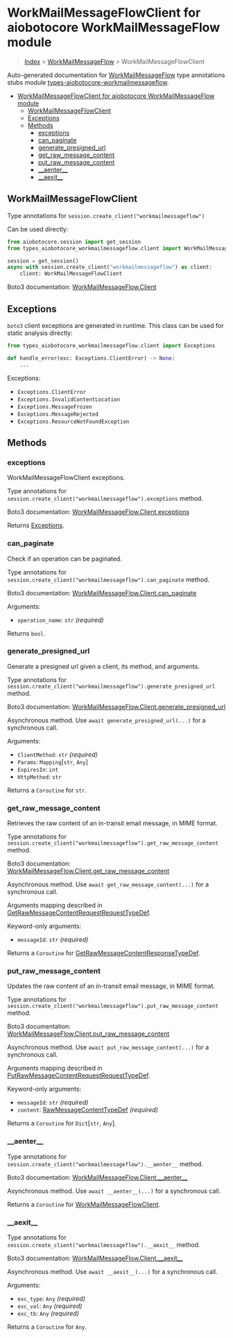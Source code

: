 <a id="workmailmessageflowclient-for-aiobotocore-workmailmessageflow-module"></a>

# WorkMailMessageFlowClient for aiobotocore WorkMailMessageFlow module

> [Index](../README.md) > [WorkMailMessageFlow](./README.md) >
> WorkMailMessageFlowClient

Auto-generated documentation for
[WorkMailMessageFlow](https://boto3.amazonaws.com/v1/documentation/api/latest/reference/services/workmailmessageflow.html#WorkMailMessageFlow)
type annotations stubs module
[types-aiobotocore-workmailmessageflow](https://pypi.org/project/types-aiobotocore-workmailmessageflow/).

- [WorkMailMessageFlowClient for aiobotocore WorkMailMessageFlow module](#workmailmessageflowclient-for-aiobotocore-workmailmessageflow-module)
  - [WorkMailMessageFlowClient](#workmailmessageflowclient)
  - [Exceptions](#exceptions)
  - [Methods](#methods)
    - [exceptions](#exceptions)
    - [can_paginate](#can_paginate)
    - [generate_presigned_url](#generate_presigned_url)
    - [get_raw_message_content](#get_raw_message_content)
    - [put_raw_message_content](#put_raw_message_content)
    - [\_\_aenter\_\_](#__aenter__)
    - [\_\_aexit\_\_](#__aexit__)

<a id="workmailmessageflowclient"></a>

## WorkMailMessageFlowClient

Type annotations for `session.create_client("workmailmessageflow")`

Can be used directly:

```python
from aiobotocore.session import get_session
from types_aiobotocore_workmailmessageflow.client import WorkMailMessageFlowClient

session = get_session()
async with session.create_client("workmailmessageflow") as client:
    client: WorkMailMessageFlowClient
```

Boto3 documentation:
[WorkMailMessageFlow.Client](https://boto3.amazonaws.com/v1/documentation/api/latest/reference/services/workmailmessageflow.html#WorkMailMessageFlow.Client)

<a id="exceptions"></a>

## Exceptions

`boto3` client exceptions are generated in runtime. This class can be used for
static analysis directly:

```python
from types_aiobotocore_workmailmessageflow.client import Exceptions

def handle_error(exc: Exceptions.ClientError) -> None:
    ...
```

Exceptions:

- `Exceptions.ClientError`
- `Exceptions.InvalidContentLocation`
- `Exceptions.MessageFrozen`
- `Exceptions.MessageRejected`
- `Exceptions.ResourceNotFoundException`

<a id="methods"></a>

## Methods

<a id="exceptions"></a>

### exceptions

WorkMailMessageFlowClient exceptions.

Type annotations for `session.create_client("workmailmessageflow").exceptions`
method.

Boto3 documentation:
[WorkMailMessageFlow.Client.exceptions](https://boto3.amazonaws.com/v1/documentation/api/latest/reference/services/workmailmessageflow.html#WorkMailMessageFlow.Client.exceptions)

Returns [Exceptions](#exceptions).

<a id="can\_paginate"></a>

### can_paginate

Check if an operation can be paginated.

Type annotations for
`session.create_client("workmailmessageflow").can_paginate` method.

Boto3 documentation:
[WorkMailMessageFlow.Client.can_paginate](https://boto3.amazonaws.com/v1/documentation/api/latest/reference/services/workmailmessageflow.html#WorkMailMessageFlow.Client.can_paginate)

Arguments:

- `operation_name`: `str` *(required)*

Returns `bool`.

<a id="generate\_presigned\_url"></a>

### generate_presigned_url

Generate a presigned url given a client, its method, and arguments.

Type annotations for
`session.create_client("workmailmessageflow").generate_presigned_url` method.

Boto3 documentation:
[WorkMailMessageFlow.Client.generate_presigned_url](https://boto3.amazonaws.com/v1/documentation/api/latest/reference/services/workmailmessageflow.html#WorkMailMessageFlow.Client.generate_presigned_url)

Asynchronous method. Use `await generate_presigned_url(...)` for a synchronous
call.

Arguments:

- `ClientMethod`: `str` *(required)*
- `Params`: `Mapping`\[`str`, `Any`\]
- `ExpiresIn`: `int`
- `HttpMethod`: `str`

Returns a `Coroutine` for `str`.

<a id="get\_raw\_message\_content"></a>

### get_raw_message_content

Retrieves the raw content of an in-transit email message, in MIME format.

Type annotations for
`session.create_client("workmailmessageflow").get_raw_message_content` method.

Boto3 documentation:
[WorkMailMessageFlow.Client.get_raw_message_content](https://boto3.amazonaws.com/v1/documentation/api/latest/reference/services/workmailmessageflow.html#WorkMailMessageFlow.Client.get_raw_message_content)

Asynchronous method. Use `await get_raw_message_content(...)` for a synchronous
call.

Arguments mapping described in
[GetRawMessageContentRequestRequestTypeDef](./type_defs.md#getrawmessagecontentrequestrequesttypedef).

Keyword-only arguments:

- `messageId`: `str` *(required)*

Returns a `Coroutine` for
[GetRawMessageContentResponseTypeDef](./type_defs.md#getrawmessagecontentresponsetypedef).

<a id="put\_raw\_message\_content"></a>

### put_raw_message_content

Updates the raw content of an in-transit email message, in MIME format.

Type annotations for
`session.create_client("workmailmessageflow").put_raw_message_content` method.

Boto3 documentation:
[WorkMailMessageFlow.Client.put_raw_message_content](https://boto3.amazonaws.com/v1/documentation/api/latest/reference/services/workmailmessageflow.html#WorkMailMessageFlow.Client.put_raw_message_content)

Asynchronous method. Use `await put_raw_message_content(...)` for a synchronous
call.

Arguments mapping described in
[PutRawMessageContentRequestRequestTypeDef](./type_defs.md#putrawmessagecontentrequestrequesttypedef).

Keyword-only arguments:

- `messageId`: `str` *(required)*
- `content`:
  [RawMessageContentTypeDef](./type_defs.md#rawmessagecontenttypedef)
  *(required)*

Returns a `Coroutine` for `Dict`\[`str`, `Any`\].

<a id="\_\_aenter\_\_"></a>

### \_\_aenter\_\_

Type annotations for `session.create_client("workmailmessageflow").__aenter__`
method.

Boto3 documentation:
[WorkMailMessageFlow.Client.\_\_aenter\_\_](https://boto3.amazonaws.com/v1/documentation/api/latest/reference/services/workmailmessageflow.html#WorkMailMessageFlow.Client.__aenter__)

Asynchronous method. Use `await __aenter__(...)` for a synchronous call.

Returns a `Coroutine` for
[WorkMailMessageFlowClient](#workmailmessageflowclient).

<a id="\_\_aexit\_\_"></a>

### \_\_aexit\_\_

Type annotations for `session.create_client("workmailmessageflow").__aexit__`
method.

Boto3 documentation:
[WorkMailMessageFlow.Client.\_\_aexit\_\_](https://boto3.amazonaws.com/v1/documentation/api/latest/reference/services/workmailmessageflow.html#WorkMailMessageFlow.Client.__aexit__)

Asynchronous method. Use `await __aexit__(...)` for a synchronous call.

Arguments:

- `exc_type`: `Any` *(required)*
- `exc_val`: `Any` *(required)*
- `exc_tb`: `Any` *(required)*

Returns a `Coroutine` for `Any`.
